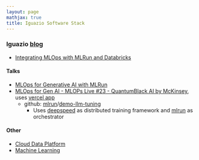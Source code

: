 ```yaml
---
layout: page
mathjax: true
title: Iguazio Software Stack
---
```


### Iguazio [blog](https://www.iguazio.com/blog/)
* [Integrating MLOps with MLRun and Databricks](https://www.iguazio.com/blog/integrating-mlops-with-mlrun-and-databricks/)

#### Talks
* [MLOps for Generative AI with MLRun](https://www.youtube.com/watch?v=aAU54bTH6_o)
* [MLOps for Gen AI - MLOPs Live #23 - QuantumBlack AI by McKinsey](https://www.youtube.com/watch?v=9RjD_VNvZSg&t=156s), uses [vercel app](https://vercel.com)
  * github: [mlrun](https://github.com/mlrun)/[demo-llm-tuning](https://github.com/mlrun/demo-llm-tuning)
    * Uses [deepspeed](https://www.deepspeed.ai/) as distributed training framework and [mlrun](https://www.mlrun.org/) as orchestrator

#### Other
* [Cloud Data Platform](../cloud_data_platform.md)
* [Machine Learning](../machine_learning.md)

